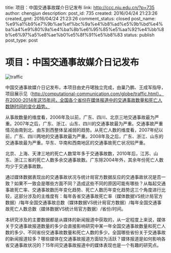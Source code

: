 title: 项目：中国交通事故媒介日记发布
link: http://ccc.nju.edu.cn/?p=735
author: chengjun
description: 
post_id: 735
created: 2016/04/24 21:23:26
created_gmt: 2016/04/24 21:23:26
comment_status: closed
post_name: %e9%a1%b9%e7%9b%ae%ef%bc%9a%e4%b8%ad%e5%9b%bd%e4%ba%a4%e9%80%9a%e4%ba%8b%e6%95%85%e5%aa%92%e4%bb%8b%e6%97%a5%e8%ae%b0%e5%8f%91%e5%b8%83
status: publish
post_type: post

# 项目：中国交通事故媒介日记发布

![traffic](/wp-content/uploads/2016/04/traffic-1024x631.png)

中国交通事故媒介日记发布，本项目由史丹珺独立完成，由巢乃鹏、王成军指导，项目展示见（http://computational-communication.com/globe/traffic.html）。在2000-2014年这15年间，全国各个省份在媒体报道中的交通事故数量和死亡人数随时间的变化趋势。

从事故数量的维度看，2006年及以前，广东、四川、北京三地交通事故最为严重。2007年之后，广东、浙江、山东、四川的交通事故最为严重。交通事故严重情况由南到北、由东到西整体呈减弱的趋势。从死亡人数的维度看，2007年纪以前，广东、四川两地的交通事故最为严重。2008年及之后，广东、浙江、山东的交通事故最为严重。华东、华南和西南地区的交通事故死亡状况较严重。

北京、上海、天津三地的死亡人数常年多于交通事故数，2010年后，江苏、山东、浙江三省的死亡人数多余交通事故数。广东除2004年外，其余年份死亡人数均少于交通事故数。

通过媒体数据表现出的交通事故状况与统计局官方数据反应的交通事故状况是否一致？如果不一致会是哪些方面不同？造成这些不同的原因可能有哪些？从每起交通事故死亡率、交通事故数历年变化趋势、死亡人数历年变化趋势这三个角度进行比较，这部分涉及的主维度有：每年各省交通事故死亡率（媒体数据VS统计局官方数据）/每年全国交通事故总数（媒体数据VS统计局官方数据）/每年全国交通事故死亡人数总数（媒体数据VS统计局官方数据）/省份/时间。

本研究涉及的主要数据都是从媒体的新闻报道中获取的，从一定程度上来说，媒体关于交通事故报道数量的多少会直接影响研究中某一年全国交通事故数量和死亡人数的多少、不同省份交通事故数量和死亡人数的多少。全国哪些省份关于交通事故的新闻报道较多？哪些媒体在交通事故报道方面较为活跃？媒体报道是如何影响各省交通事故状况的？15年间交通事故报道中的媒体表现也是一个有趣的研究点。
